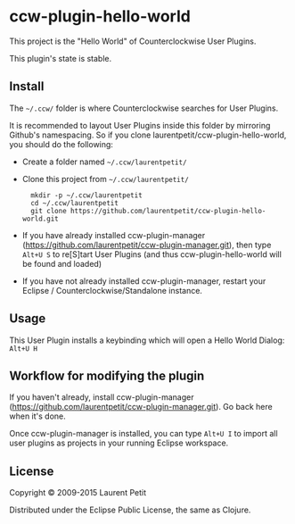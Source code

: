 # ccw-plugin-hello-world

This project is the "Hello World" of Counterclockwise User Plugins.

This plugin's state is stable.

## Install

The `~/.ccw/` folder is where Counterclockwise searches for User Plugins.

It is recommended to layout User Plugins inside this folder by mirroring Github's namespacing. So if you clone laurentpetit/ccw-plugin-hello-world, you should do the following:

- Create a folder named `~/.ccw/laurentpetit/`
- Clone this project from `~/.ccw/laurentpetit/`

        mkdir -p ~/.ccw/laurentpetit
        cd ~/.ccw/laurentpetit
        git clone https://github.com/laurentpetit/ccw-plugin-hello-world.git

- If you have already installed ccw-plugin-manager (https://github.com/laurentpetit/ccw-plugin-manager.git), then type `Alt+U S` to re[S]tart User Plugins (and thus ccw-plugin-hello-world will be found and loaded)
- If you have not already installed ccw-plugin-manager, restart your Eclipse / Counterclockwise/Standalone instance.

## Usage

This User Plugin installs a keybinding which will open a Hello World Dialog: `Alt+U H`


## Workflow for modifying the plugin

If you haven't already, install ccw-plugin-manager (https://github.com/laurentpetit/ccw-plugin-manager.git). Go back here when it's done.

Once ccw-plugin-manager is installed, you can type `Alt+U I` to import all user plugins as projects in your running Eclipse workspace.

## License

Copyright © 2009-2015 Laurent Petit

Distributed under the Eclipse Public License, the same as Clojure.

